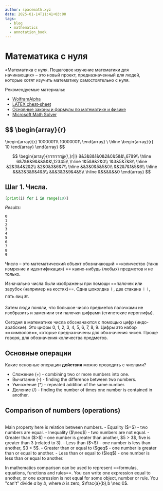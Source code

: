 ```yaml
---
author: spacemath.xyz
date: 2025-01-14T11:41+03:00
tags:
  - blog
  - mathematics
  - annotation_book
---
```


# Математика с нуля

«Математика с нуля. Пошаговое изучение математики для начинающих» – это новый
проект, предназначенный для людей, которые хотят изучить математику
самостоятельно с нуля.

Рекомендуемые материалы:

- [WolframAlpha](https://wolframalpha.com/)
- [LATEX cheat-sheet](./img/latexcheatsheet.pdf)
- [Основные законы и формулы по математике и физике](./img/bulgakov_math_formula.pdf)
- [Microsoft Math Solver](https://mathsolver.microsoft.com/)

$$
\begin{array}{r}
-
\begin{array}{r}
10000011\\
10000001\\
\end{array} \\
\hline
\begin{array}{r}
10
\end{array}
\end{array}
$$

$$
\begin{array}{rrrrrrrr@{\,}r|l}
8&3&8&1&0&2&0&5&&\,6789\\
\hline
6&7&8&9&&&&&&\,12345\\
\hline
1&5&9&2&0\\
1&3&5&7&8\\
\hline
&2&3&4&2&2\\
&2&0&3&6&7\\
\hline
&&3&0&5&5&0\\
&&2&7&1&5&6\\
\hline
&&&3&3&9&4&5\\
&&&3&3&9&4&5\\
\hline
&&&&&&&0
\end{array}
$$


## Шаг 1. Числа.

```python
[print(i) for i in range(10)]
```

*Results:*
```
0
1
2
3
4
5
6
7
8
9
```

Число – это математический объект обозначающий ==количество (такж измрение и
идентификация) == каких-нибудь (любых) предметов и не только.

Изначально числа были изображены при помощи
==палочек или зарубок (например на костях)==. Одна шоколдка 𝍷, два стакана 𝍷𝍷,
пять яиц 𝍸.

Затем люди поняли, что большое число предметов палочками не изобразить и
заменили эти палочки цифрами (египетские иероглифы).

Сегодня в математике числа обозначаются с помощью цифр (индо-арабские). Это
цифры 0, 1, 2, 3, 4, 5, 6, 7, 8, 9. Цифры это набор ==символов==, которые
предназначены для обозначения чисел. Проще говоря, для обозначения количества
предметов.

## Основные операции

Какие основные операции **действия** можно проводить с числами?
<br class="f">
- Сложение (+) - combining two or more numbers into one.
- Вычитание (-) - finding the difference between two numbers.
- Умножение (*) - repeated addition of the same number.
- Деление (/) - finding the number of times one number is contained in another.

## Comparison of numbers (operations)
<br class="f">
Main property here is relation between numbers.
- Equality ($=$) - two numbers are equal.
- Inequality ($\neq$) - two numbers are not equal.
- Greater than ($>$) - one number is greater than another, $5 > 3$, five is greater
  than 3 (related to 3).
- Less than ($<$) - one number is less than another, $3 < 5$.
- Greater than or equal to ($geq$ - one number is greater than or equal to another.
- Less than or equal to ($leq$) - one number is less than or equal to another.

In mathematics comparison can be used to represent
==formulas, equations, functions and rules==.
You can write one expression equal to another, or one expression is not equal
for some object, number or rule.
You "can't" divide $a$ by $b$, where $b$ is zero, $\frac{a}{b},b \neq 0$.
